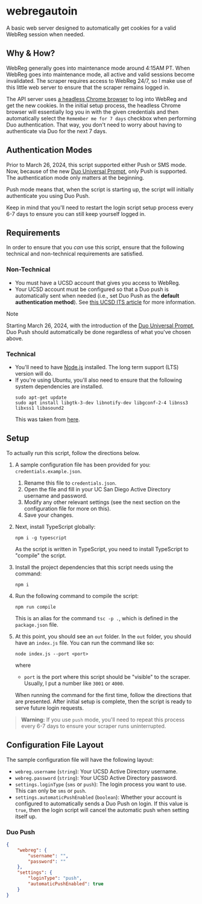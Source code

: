 # webregautoin
A basic web server designed to automatically get cookies for a valid WebReg session when needed.

## Why & How?
WebReg generally goes into maintenance mode around 4:15AM PT. When WebReg goes into maintenance mode, all active
and valid sessions become invalidated. The scraper requires access to WebReg 24/7, so I make use of this little web
server to ensure that the scraper remains logged in.

The API server uses [a headless Chrome browser](https://github.com/puppeteer/puppeteer) to log into WebReg and get 
the new cookies. In the initial setup process, the headless Chrome browser will essentially log you in with the given 
credentials and then automatically select the `Remember me for 7 days` checkbox when performing Duo authentication. 
That way, you don't need to worry about having to authenticate via Duo for the next 7 days.

## Authentication Modes
Prior to March 26, 2024, this script supported either Push or SMS mode. Now, because of the new 
[Duo Universal Prompt](https://blink.ucsd.edu/technology/security/services/two-step-login/universal-prompt.html),
only Push is supported. The authentication mode only matters at the beginning.

Push mode means that, when the script is starting up, the script will initially authenticate you using Duo Push.

Keep in mind that you'll need to restart the login script setup process every 6-7 days to ensure you can still keep 
yourself logged in. 

## Requirements
In order to ensure that you _can_ use this script, ensure that the following technical and non-technical requirements
are satisfied.

### Non-Technical
- You must have a UCSD account that gives you access to WebReg.
- Your UCSD account must be configured so that a Duo push is automatically sent when needed (i.e., set Duo Push as the 
**default authentication method**). See [this UCSD ITS article](https://support.ucsd.edu/its?id=kb_article_view&sys_kb_id=f91e1f55873259d8947a0fa8cebb352e&sysparm_article=KB0030238) for more information.

> [!NOTE] 
> Starting March 26, 2024, with the introduction of the [Duo Universal Prompt](https://blink.ucsd.edu/technology/security/services/two-step-login/universal-prompt.html),
> Duo Push should automatically be done regardless of what you've chosen above.

### Technical
- You'll need to have [Node.js](https://nodejs.org/en/) installed. The long term support (LTS) version will do.
- If you're using Ubuntu, you'll also need to ensure that the following system dependencies are installed.
    ```
    sudo apt-get update
    sudo apt install libgtk-3-dev libnotify-dev libgconf-2-4 libnss3 libxss1 libasound2
    ```
    This was taken from [here](https://github.com/puppeteer/puppeteer/blob/main/docs/troubleshooting.md#running-puppeteer-on-wsl-windows-subsystem-for-linux).

## Setup
To actually run this script, follow the directions below.

1. A sample configuration file has been provided for you: `credentials.example.json`.
    1. Rename this file to `credentials.json`.
    2. Open the file and fill in your UC San Diego Active Directory username and password.
    3. Modify any other relevant settings (see the next section on the configuration file for more on this).
    4. Save your changes.

2. Next, install TypeScript globally:
    ```
    npm i -g typescript 
    ```
   As the script is written in TypeScript, you need to install TypeScript to "compile" the script.

3. Install the project dependencies that this script needs using the command:
    ```
    npm i
    ```

4. Run the following command to compile the script:
    ```
    npm run compile
    ```
   This is an alias for the command `tsc -p .`, which is defined in the `package.json` file.

5. At this point, you should see an `out` folder. In the `out` folder, you should have an `index.js` file. You can
   run the command like so:
    ```
    node index.js --port <port>
    ```
    where
    - `port` is the port where this script should be "visible" to the scraper. Usually, I put a number like `3001` or
      `4000`.

    When running the command for the first time, follow the directions that are presented. After initial setup is 
    complete, then the script is ready to serve future login requests.

> **Warning:**
> If you use `push` mode, you'll need to repeat this process every 6-7 days to ensure your scraper runs uninterrupted.

## Configuration File Layout
The sample configuration file will have the following layout:
- `webreg.username` (`string`): Your UCSD Active Directory username.
- `webreg.password` (`string`): Your UCSD Active Directory password.
- `settings.loginType` (`sms` or `push`): The login process you want to use. This can only be `sms` or `push`.
- `settings.automaticPushEnabled` (`boolean`): Whether your account is configured to automatically sends a Duo Push on 
  login. If this value is `true`, then the login script will cancel the automatic push when setting itself up. 

### Duo Push
```json
{
    "webreg": {
        "username": "",
        "password": ""
    },
    "settings": {
        "loginType": "push",
        "automaticPushEnabled": true
    }
}
```
